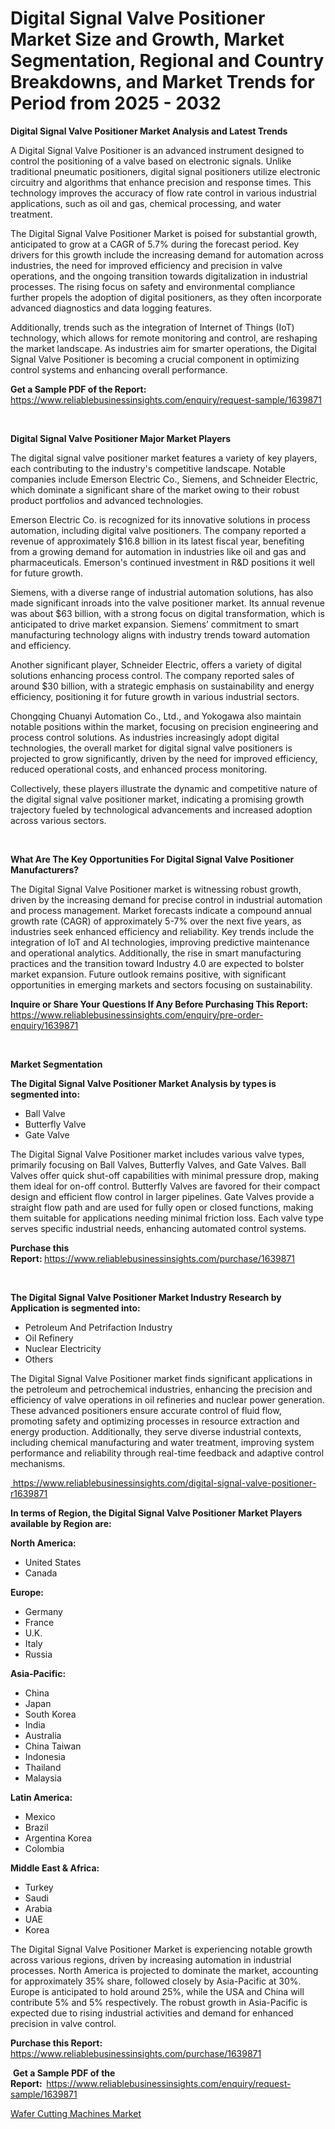 <p><h1>Digital Signal Valve Positioner Market Size and Growth, Market Segmentation, Regional and Country Breakdowns, and Market Trends for Period from 2025 -  2032</h1></p><p><strong>Digital Signal Valve Positioner Market Analysis and Latest Trends</strong></p>
<p><p>A Digital Signal Valve Positioner is an advanced instrument designed to control the positioning of a valve based on electronic signals. Unlike traditional pneumatic positioners, digital signal positioners utilize electronic circuitry and algorithms that enhance precision and response times. This technology improves the accuracy of flow rate control in various industrial applications, such as oil and gas, chemical processing, and water treatment.</p><p>The Digital Signal Valve Positioner Market is poised for substantial growth, anticipated to grow at a CAGR of 5.7% during the forecast period. Key drivers for this growth include the increasing demand for automation across industries, the need for improved efficiency and precision in valve operations, and the ongoing transition towards digitalization in industrial processes. The rising focus on safety and environmental compliance further propels the adoption of digital positioners, as they often incorporate advanced diagnostics and data logging features.</p><p>Additionally, trends such as the integration of Internet of Things (IoT) technology, which allows for remote monitoring and control, are reshaping the market landscape. As industries aim for smarter operations, the Digital Signal Valve Positioner is becoming a crucial component in optimizing control systems and enhancing overall performance.</p></p>
<p><strong>Get a Sample PDF of the Report:&nbsp;</strong> <a href="https://www.reliablebusinessinsights.com/enquiry/request-sample/1639871?utm_campaign=3350&utm_medium=2&utm_source=Github&utm_content=ia&utm_term=11042025&utm_id=digital-signal-valve-positioner">https://www.reliablebusinessinsights.com/enquiry/request-sample/1639871</a></p>
<p>&nbsp;</p>
<p><strong>Digital Signal Valve Positioner Major Market Players</strong></p>
<p><p>The digital signal valve positioner market features a variety of key players, each contributing to the industry's competitive landscape. Notable companies include Emerson Electric Co., Siemens, and Schneider Electric, which dominate a significant share of the market owing to their robust product portfolios and advanced technologies.</p><p>Emerson Electric Co. is recognized for its innovative solutions in process automation, including digital valve positioners. The company reported a revenue of approximately $16.8 billion in its latest fiscal year, benefiting from a growing demand for automation in industries like oil and gas and pharmaceuticals. Emerson's continued investment in R&D positions it well for future growth.</p><p>Siemens, with a diverse range of industrial automation solutions, has also made significant inroads into the valve positioner market. Its annual revenue was about $63 billion, with a strong focus on digital transformation, which is anticipated to drive market expansion. Siemens’ commitment to smart manufacturing technology aligns with industry trends toward automation and efficiency.</p><p>Another significant player, Schneider Electric, offers a variety of digital solutions enhancing process control. The company reported sales of around $30 billion, with a strategic emphasis on sustainability and energy efficiency, positioning it for future growth in various industrial sectors.</p><p>Chongqing Chuanyi Automation Co., Ltd., and Yokogawa also maintain notable positions within the market, focusing on precision engineering and process control solutions. As industries increasingly adopt digital technologies, the overall market for digital signal valve positioners is projected to grow significantly, driven by the need for improved efficiency, reduced operational costs, and enhanced process monitoring. </p><p>Collectively, these players illustrate the dynamic and competitive nature of the digital signal valve positioner market, indicating a promising growth trajectory fueled by technological advancements and increased adoption across various sectors.</p></p>
<p>&nbsp;</p>
<p><strong>What Are The Key Opportunities For Digital Signal Valve Positioner Manufacturers?</strong></p>
<p><p>The Digital Signal Valve Positioner market is witnessing robust growth, driven by the increasing demand for precise control in industrial automation and process management. Market forecasts indicate a compound annual growth rate (CAGR) of approximately 5-7% over the next five years, as industries seek enhanced efficiency and reliability. Key trends include the integration of IoT and AI technologies, improving predictive maintenance and operational analytics. Additionally, the rise in smart manufacturing practices and the transition toward Industry 4.0 are expected to bolster market expansion. Future outlook remains positive, with significant opportunities in emerging markets and sectors focusing on sustainability.</p></p>
<p><strong>Inquire or Share Your Questions If Any Before Purchasing This Report:</strong> <a href="https://www.reliablebusinessinsights.com/enquiry/pre-order-enquiry/1639871?utm_campaign=3350&utm_medium=2&utm_source=Github&utm_content=ia&utm_term=11042025&utm_id=digital-signal-valve-positioner">https://www.reliablebusinessinsights.com/enquiry/pre-order-enquiry/1639871</a></p>
<p>&nbsp;</p>
<p><strong>Market Segmentation</strong></p>
<p><strong>The Digital Signal Valve Positioner Market Analysis by types is segmented into:</strong></p>
<p><ul><li>Ball Valve</li><li>Butterfly Valve</li><li>Gate Valve</li></ul></p>
<p><p>The Digital Signal Valve Positioner market includes various valve types, primarily focusing on Ball Valves, Butterfly Valves, and Gate Valves. Ball Valves offer quick shut-off capabilities with minimal pressure drop, making them ideal for on-off control. Butterfly Valves are favored for their compact design and efficient flow control in larger pipelines. Gate Valves provide a straight flow path and are used for fully open or closed functions, making them suitable for applications needing minimal friction loss. Each valve type serves specific industrial needs, enhancing automated control systems.</p></p>
<p><strong>Purchase this Report:&nbsp;</strong><a href="https://www.reliablebusinessinsights.com/purchase/1639871?utm_campaign=3350&utm_medium=2&utm_source=Github&utm_content=ia&utm_term=11042025&utm_id=digital-signal-valve-positioner">https://www.reliablebusinessinsights.com/purchase/1639871</a></p>
<p>&nbsp;</p>
<p><strong>The Digital Signal Valve Positioner Market Industry Research by Application is segmented into:</strong></p>
<p><ul><li>Petroleum And Petrifaction Industry</li><li>Oil Refinery</li><li>Nuclear Electricity</li><li>Others</li></ul></p>
<p><p>The Digital Signal Valve Positioner market finds significant applications in the petroleum and petrochemical industries, enhancing the precision and efficiency of valve operations in oil refineries and nuclear power generation. These advanced positioners ensure accurate control of fluid flow, promoting safety and optimizing processes in resource extraction and energy production. Additionally, they serve diverse industrial contexts, including chemical manufacturing and water treatment, improving system performance and reliability through real-time feedback and adaptive control mechanisms.</p></p>
<p><a href="https://www.reliablebusinessinsights.com/digital-signal-valve-positioner-r1639871?utm_campaign=3350&utm_medium=2&utm_source=Github&utm_content=ia&utm_term=11042025&utm_id=digital-signal-valve-positioner">&nbsp;https://www.reliablebusinessinsights.com/digital-signal-valve-positioner-r1639871</a></p>
<p><strong>In terms of Region, the Digital Signal Valve Positioner Market Players available by Region are:</strong></p>
<p>
    <p> <strong> North America: </strong>
        <ul>
            <li>United States</li>
            <li>Canada</li>
        </ul>
        </p> 
    <p> <strong> Europe: </strong>
        <ul>
            <li>Germany</li>
            <li>France</li>
            <li>U.K.</li>
            <li>Italy</li>
            <li>Russia</li>
        </ul>
        </p> 
    <p> <strong> Asia-Pacific: </strong>
        <ul>
            <li>China</li>
            <li>Japan</li>
            <li>South Korea</li>
            <li>India</li>
            <li>Australia</li>
            <li>China Taiwan</li>
            <li>Indonesia</li>
            <li>Thailand</li>
            <li>Malaysia</li>
        </ul>
        </p> 
    <p> <strong> Latin America: </strong>
        <ul>
            <li>Mexico</li>
            <li>Brazil</li>
            <li>Argentina Korea</li>
            <li>Colombia</li>
        </ul>
        </p> 
    <p> <strong> Middle East & Africa: </strong>
        <ul>
            <li>Turkey</li>
            <li>Saudi</li>
            <li>Arabia</li>
            <li>UAE</li>
            <li>Korea</li>
        </ul>
    </p>
    </p>
<p><p>The Digital Signal Valve Positioner Market is experiencing notable growth across various regions, driven by increasing automation in industrial processes. North America is projected to dominate the market, accounting for approximately 35% share, followed closely by Asia-Pacific at 30%. Europe is anticipated to hold around 25%, while the USA and China will contribute 5% and 5% respectively. The robust growth in Asia-Pacific is expected due to rising industrial activities and demand for enhanced precision in valve control.</p></p>
<p><strong>Purchase this Report: </strong><a href="https://www.reliablebusinessinsights.com/purchase/1639871?utm_campaign=3350&utm_medium=2&utm_source=Github&utm_content=ia&utm_term=11042025&utm_id=digital-signal-valve-positioner">https://www.reliablebusinessinsights.com/purchase/1639871</a></p>
<p>&nbsp;<strong>Get a Sample PDF of the Report:&nbsp;&nbsp;</strong><a href="https://www.reliablebusinessinsights.com/enquiry/request-sample/1639871?utm_campaign=3350&utm_medium=2&utm_source=Github&utm_content=ia&utm_term=11042025&utm_id=digital-signal-valve-positioner">https://www.reliablebusinessinsights.com/enquiry/request-sample/1639871</a></p>
<p><strong></strong></p>
<p><p><a href="https://github.com/ancsyanagha/Market-Research-Report-List-1/blob/main/wafer-cutting-machines-market.md?utm_campaign=3350&utm_medium=2&utm_source=Github&utm_content=ia&utm_term=11042025&utm_id=digital-signal-valve-positioner">Wafer Cutting Machines Market</a></p></p>